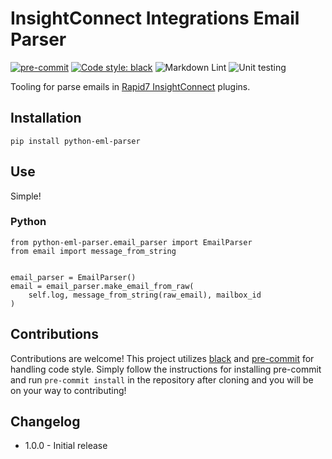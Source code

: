 
# InsightConnect Integrations Email Parser

[![pre-commit](https://img.shields.io/badge/pre--commit-enabled-brightgreen?logo=pre-commit&logoColor=white)](https://github.com/pre-commit/pre-commit)
[![Code style: black](https://img.shields.io/badge/code%20style-black-000000.svg)](https://github.com/psf/black)
![Markdown Lint](https://github.com/rapid7/python-eml-parser/workflows/Markdown%20Lint/badge.svg)
![Unit testing](https://github.com/rapid7/python-eml-parser/workflows/Unit%20testing/badge.svg)

Tooling for parse emails in [Rapid7 InsightConnect](https://www.rapid7.com/products/insightconnect/) plugins.

## Installation

```
pip install python-eml-parser
```

## Use

Simple!

### Python

```
from python-eml-parser.email_parser import EmailParser
from email import message_from_string


email_parser = EmailParser()
email = email_parser.make_email_from_raw(
    self.log, message_from_string(raw_email), mailbox_id
)
```

## Contributions

Contributions are welcome! This project utilizes [black](https://github.com/psf/black)
and [pre-commit](https://pre-commit.com/) for handling code
style. Simply follow the instructions for installing pre-commit and 
run `pre-commit install` in the repository after cloning and you will
be on your way to contributing!

## Changelog

* 1.0.0 - Initial release

